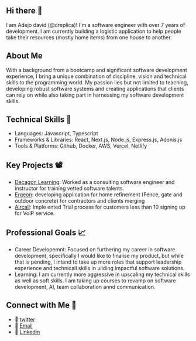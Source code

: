 ## Hi there 👋
I am Adejo david (@dreplica)! I'm a software engineer with over 7 years of development. I am currently building a logistic application to help people take their resources (mostly home items) from one house to another.

<!--
**dreplica/dreplica** is a ✨ _special_ ✨ repository because its `README.md` (this file) appears on your GitHub profile.

Here are some ideas to get you started:

- 🔭 I’m currently working on ...
- 🌱 I’m currently learning ...
- 👯 I’m looking to collaborate on ...
- 🤔 I’m looking for help with ...
- 💬 Ask me about ...
- 📫 How to reach me: ...
- 😄 Pronouns: ...
- ⚡ Fun fact: ...
-->
## About Me
With a background from a bootcamp and significant software development experience, I bring a unique combination of discipline, vision and technical skills to the programming world. My passion lies but not limited to teaching, developing robust software systems and creating applications that clients can rely on while also taking part in harnessing my software development skills.

## Technical Skills 🧰
- Languages: Javascript, Typescript
- Frameworks & Libraries: React, Next.js, Node.js, Express.js, Adonis.js
- Tools & Platforms: Github, Docker, AWS, Vercel, Netlify

## Key Projects 📽
- [Decagon Learning](https://decagonhq.com/): Worked as a consulting software engineer and instructor for training vetted software talents.
- [Ergeon](https://ergeon.com): developing application for home refinement (Fence, gate and outdoor concrete) for contractors and clients merging
- [Aircall](https://aircall.io): Imple ented Trial process for customers less than 10 signing up for VoIP service.

## Professional Goals 📈
- Career Developemnt: Focused on furthering my career in software development, specifically I would like to finalise my product, but while that is pending, I intend to take up more roles that support leadership experience and technicall skills in uilding impactful software solutions.
- Learning: I am currently more aggressive in upscaling my technical skills as well as soft skills. I am taking up courses to revamp on software development, AI, team collaboration annd communication.

## Connect with Me 📨
- 🐥 [twitter](https://x.com/dreplica)
- 💌 <a href="mailto:thradishion@gmail.com">Email</a>
- 🔗 [Linkedin](https://linkedin.com/in/adejo-david)
